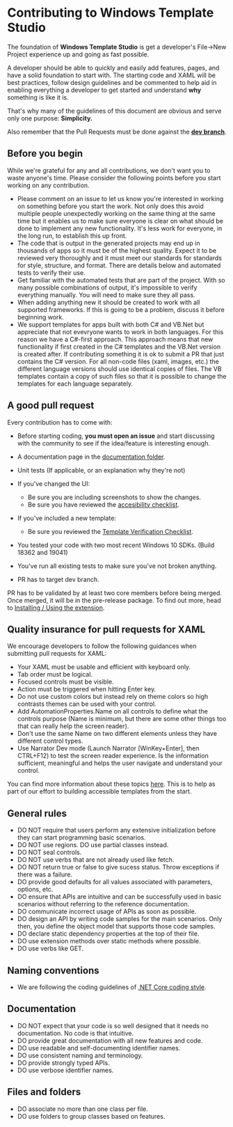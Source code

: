# Contributing to Windows Template Studio

The foundation of **Windows Template Studio** is get a developer's File->New Project experience up and going as fast possible.

A developer should be able to quickly and easily add features, pages, and have a solid foundation to start with.  The starting code and XAML will be best practices, follow design guidelines and be commented to help aid in enabling everything a developer to get started and understand **why** something is like it is.

That's why many of the guidelines of this document are obvious and serve only one purpose: **Simplicity.**

Also remember that the Pull Requests must be done against the **[dev branch](https://github.com/Microsoft/WindowsTemplateStudio/tree/dev)**.

## Before you begin

While we're grateful for any and all contributions, we don't want you to waste anyone's time. Please consider the following points before you start working on any contribution.

* Please comment on an issue to let us know you're interested in working on something before you start the work. Not only does this avoid multiple people unexpectedly working on the same thing at the same time but it enables us to make sure everyone is clear on what should be done to implement any new functionality. It's less work for everyone, in the long run, to establish this up front.
* The code that is output in the generated projects may end up in thousands of apps so it must be of the highest quality. Expect it to be reviewed very thoroughly and it must meet our standards for standards for style, structure, and format. There are details below and automated tests to verify their use.
* Get familiar with the automated tests that are part of the project. With so many possible combinations of output, it's impossible to verify everything manually. You will need to make sure they all pass.
* When adding anything new it should be created to work with all supported frameworks. If this is going to be a problem, discuss it before beginning work.
* We support templates for apps built with both C# and VB.Net but appreciate that not evevryone wants to work in both languages. For this reason we have a C#-first approach. This approach means that new functionality if first created in the C# templates and the VB.Net version is created after. If contributing something it is ok to submit a PR that just contains the C# version. For all non-code files (xaml, images, etc.) the different language versions should use identical copies of files. The VB templates contain a copy of such files so that it is possible to change the templates for each language separately.

## A good pull request

Every contribution has to come with:

* Before starting coding, **you must open an issue** and start discussing with the community to see if the idea/feature is interesting enough.
* A documentation page in the [documentation folder](https://github.com/Microsoft/WindowsTemplateStudio/tree/release/docs).
* Unit tests (If applicable, or an explanation why they're not)

* If you've changed the UI:
  - Be sure you are including screenshots to show the changes.
  - Be sure you have reviewed the [accesibility checklist](docs/accessibility.md).

* If you've included a new template:
  - Be sure you reviewed the [Template Verification Checklist](https://github.com/Microsoft/WindowsTemplateStudio/wiki/Template-Verification-Checklist).

* You tested your code with two most recent Windows 10 SDKs. (Build 18362 and 19041)
* You've run all existing tests to make sure you've not broken anything.
* PR has to target dev branch.

PR has to be validated by at least two core members before being merged. Once merged, it will be in the pre-release package. To find out more, head to [Installing / Using the extension](docs/getting-started-extension.md).

## Quality insurance for pull requests for XAML

We encourage developers to follow the following guidances when submitting pull requests for XAML:

* Your XAML must be usable and efficient with keyboard only.
* Tab order must be logical.
* Focused controls must be visible.
* Action must be triggered when hitting Enter key.
* Do not use custom colors but instead rely on theme colors so high contrasts themes can be used with your control.
* Add AutomationProperties.Name on all controls to define what the controls purpose (Name is minimum, but there are some other things too that can really help the screen reader).
* Don't use the same Name on two different elements unless they have different control types.
* Use Narrator Dev mode (Launch Narrator [WinKey+Enter], then CTRL+F12) to test the screen reader experience. Is the information sufficient, meaningful and helps the user navigate and understand your control.

You can find more information about these topics [here](https://blogs.msdn.microsoft.com/winuiautomation/2015/07/14/building-accessible-windows-universal-apps-introduction).  This is to help as part of our effort to building accessible templates from the start.

## General rules

* DO NOT require that users perform any extensive initialization before they can start programming basic scenarios.
* DO NOT use regions. DO use partial classes instead.
* DO NOT seal controls.
* DO NOT use verbs that are not already used like fetch.
* DO NOT return true or false to give sucess status. Throw exceptions if there was a failure.
* DO provide good defaults for all values associated with parameters, options, etc.
* DO ensure that APIs are intuitive and can be successfully used in basic scenarios without referring to the reference documentation.
* DO communicate incorrect usage of APIs as soon as possible.
* DO design an API by writing code samples for the main scenarios. Only then, you define the object model that supports those code samples.
* DO declare static dependency properties at the top of their file.
* DO use extension methods over static methods where possible.
* DO use verbs like GET.

## Naming conventions

* We are following the coding guidelines of [.NET Core coding style](https://github.com/dotnet/corefx/blob/master/Documentation/coding-guidelines/coding-style.md).

## Documentation

* DO NOT expect that your code is so well designed that it needs no documentation. No code is that intuitive.
* DO provide great documentation with all new features and code.
* DO use readable and self-documenting identifier names.
* DO use consistent naming and terminology.
* DO provide strongly typed APIs.
* DO use verbose identifier names.

## Files and folders

* DO associate no more than one class per file.
* DO use folders to group classes based on features.

